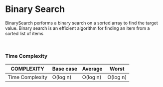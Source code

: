 # **Binary Search**

<p>
BinarySearch performs a binary search on a sorted array to find the target value.
Binary search is an efficient algorithm for finding an item from a sorted list of items
</p>

<br/>

### Time Complexity

| COMPLEXITY      | Base case | Average  | Worst    |
| --------------- | --------- | -------- | -------- |
| Time Complexity | O(log n)  | O(log n) | O(log n) |

<br />
